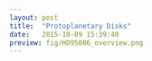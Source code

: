 ```yaml
---
layout: post
title:  "Protoplanetary Disks"
date:   2015-10-09 15:39:40
preview: fig/HD95086_overview.png
---
```




